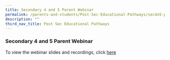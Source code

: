 ```yaml
---
title: Secondary 4 and 5 Parent Webinar
permalink: /parents-and-students/Post-Sec-Educational-Pathways/sec4n5-parent-webinar/
description: ""
third_nav_title: Post Sec Educational Pathways
---
```


### Secondary 4 and 5 Parent Webinar

To view the webinar slides and recordings, click [here](https://moe-serangoonsec-staging.netlify.app/parents-and-students/upper-sec/sec4n5-webinar)
